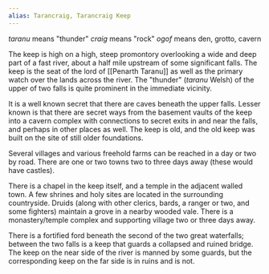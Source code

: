 ```yaml
---
alias: Tarancraig, Tarancraig Keep
---
```


_taranu_ means "thunder"
_craig_ means "rock"
_ogof_ means den, grotto, cavern

The keep is high on a high, steep promontory overlooking a wide and deep part of a fast river, about a half mile upstream of some significant falls. The keep is the seat of the lord of [[Penarth Taranu]] as well as the primary watch over the lands across the river. The "thunder" (*taranu* Welsh) of the upper of two falls is quite prominent in the immediate vicinity.

It is a well known secret that there are caves beneath the upper falls. Lesser known is that there are secret ways from the basement vaults of the keep into a cavern complex with connections to secret exits in and near the falls, and perhaps in other places as well. The keep is old, and the old keep was built on the site of still older foundations.

Several villages and various freehold farms can be reached in a day or two by road. There are one or two towns two to three days away (these would have castles).

There is a chapel in the keep itself, and a temple in the adjacent walled town. A few shrines and holy sites are located in the surrounding countryside. Druids (along with other clerics, bards, a ranger or two, and some fighters) maintain a grove in a nearby wooded vale. There is a monastery/temple complex and supporting village two or three days away.

There is a fortified ford beneath the second of the two great waterfalls; between the two falls is a keep that guards a collapsed and ruined bridge. The keep on the near side of the river is manned by some guards, but the corresponding keep on the far side is in ruins and is not.


